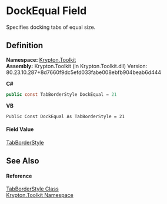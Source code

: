 # DockEqual Field


Specifies docking tabs of equal size.



## Definition
**Namespace:** <a href="79d2eac2-21f4-54ff-7552-b20c33c30600.md">Krypton.Toolkit</a>  
**Assembly:** Krypton.Toolkit (in Krypton.Toolkit.dll) Version: 80.23.10.287+8d7660f9dc5efd033fabe008ebfb904beab6d444

**C#**
``` C#
public const TabBorderStyle DockEqual = 21
```
**VB**
``` VB
Public Const DockEqual As TabBorderStyle = 21
```



#### Field Value
<a href="1270c858-0b34-774e-682b-387b0276c3be.md">TabBorderStyle</a>

## See Also


#### Reference
<a href="1270c858-0b34-774e-682b-387b0276c3be.md">TabBorderStyle Class</a>  
<a href="79d2eac2-21f4-54ff-7552-b20c33c30600.md">Krypton.Toolkit Namespace</a>  

